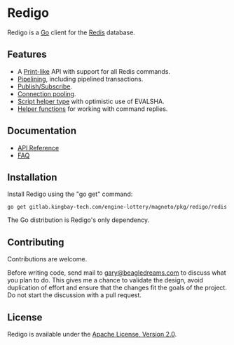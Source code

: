 Redigo
======

Redigo is a [Go](http://golang.org/) client for the [Redis](http://redis.io/) database.

Features
-------

* A [Print-like](http://godoc.org/gitlab.kingbay-tech.com/engine-lottery/magneto/pkg/redigo/redis#hdr-Executing_Commands) API with support for all Redis commands.
* [Pipelining](http://godoc.org/gitlab.kingbay-tech.com/engine-lottery/magneto/pkg/redigo/redis#hdr-Pipelining), including pipelined transactions.
* [Publish/Subscribe](http://godoc.org/gitlab.kingbay-tech.com/engine-lottery/magneto/pkg/redigo/redis#hdr-Publish_and_Subscribe).
* [Connection pooling](http://godoc.org/gitlab.kingbay-tech.com/engine-lottery/magneto/pkg/redigo/redis#Pool).
* [Script helper type](http://godoc.org/gitlab.kingbay-tech.com/engine-lottery/magneto/pkg/redigo/redis#Script) with optimistic use of EVALSHA.
* [Helper functions](http://godoc.org/gitlab.kingbay-tech.com/engine-lottery/magneto/pkg/redigo/redis#hdr-Reply_Helpers) for working with command replies.

Documentation
-------------

- [API Reference](http://godoc.org/gitlab.kingbay-tech.com/engine-lottery/magneto/pkg/redigo/redis)
- [FAQ](https://gitlab.kingbay-tech.com/engine-lottery/magneto/pkg/redigo/wiki/FAQ)

Installation
------------

Install Redigo using the "go get" command:

    go get gitlab.kingbay-tech.com/engine-lottery/magneto/pkg/redigo/redis

The Go distribution is Redigo's only dependency.

Contributing
------------

Contributions are welcome. 

Before writing code, send mail to gary@beagledreams.com to discuss what you
plan to do. This gives me a chance to validate the design, avoid duplication of
effort and ensure that the changes fit the goals of the project. Do not start
the discussion with a pull request. 

License
-------

Redigo is available under the [Apache License, Version 2.0](http://www.apache.org/licenses/LICENSE-2.0.html).
